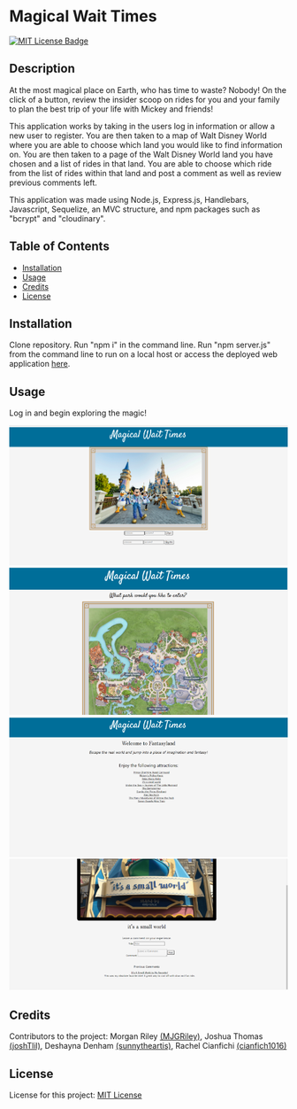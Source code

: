 # Magical Wait Times


  [![MIT License Badge](https://img.shields.io/badge/License-MIT_License-blue)](https://img.shields.io/badge/License-MIT_License-blue)


  ## Description
  At the most magical place on Earth, who has time to waste? Nobody! On the click of a button, review the insider scoop on rides for you and your family to plan the best trip of your life with Mickey and friends!

  This application works by taking in the users log in information or allow a new user to register. You are then taken to a map of Walt Disney World where you are able to choose which land you would like to find information on. You are then taken to a page of the Walt Disney World land you have chosen and a list of rides in that land. You are able to choose which ride from the list of rides within that land and post a comment as well as review previous comments left.

  This application was made using Node.js, Express.js, Handlebars, Javascript, Sequelize, an MVC structure, and npm packages such as "bcrypt" and "cloudinary".

  ## Table of Contents
  * [Installation](#installation)
  * [Usage](#usage)
  * [Credits](#credits)
  * [License](#license)


  ## Installation
  Clone repository. Run "npm i" in the command line. Run "npm server.js" from the command line to run on a local host or access the deployed web application [here](https://magical-wait-times.herokuapp.com/).

  ## Usage 
  Log in and begin exploring the magic!

  ![Home Page](./public/images/homepage.png)
  ![Map Page](./public/images/map.png)
  ![Land Page](./public/images/landpg.png)
  ![Ride Page with Comments](./public/images/post_comments.png)
  
  
  ## Credits
  Contributors to the project: Morgan Riley [(MJGRiley)](https://github.com/MJGRiley), Joshua Thomas [(joshTlil)](https://github.com/joshTlil), Deshayna Denham [(sunnytheartis)](https://github.com/sunnytheartis), Rachel Cianfichi [(cianfich1016)](https://github.com/cianfich1016)

  ## License
  License for this project: [MIT License](https://choosealicense.com/licenses/mit/)
